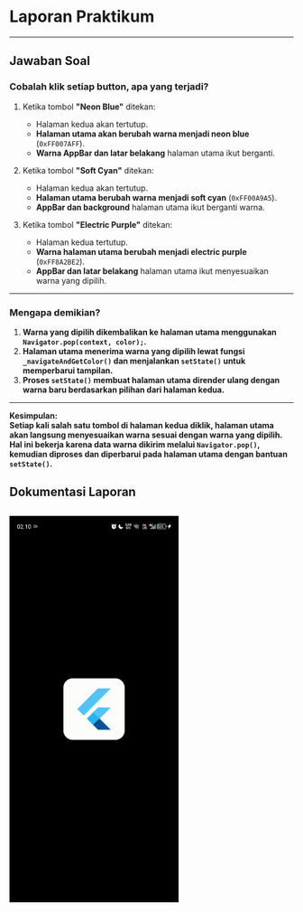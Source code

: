 # Laporan Praktikum

---

## Jawaban Soal

### **Cobalah klik setiap button, apa yang terjadi?**

1. Ketika tombol **"Neon Blue"** ditekan:

   - Halaman kedua akan tertutup.
   - **Halaman utama akan berubah warna menjadi neon blue** (`0xFF007AFF`).
   - **Warna AppBar dan latar belakang** halaman utama ikut berganti.

2. Ketika tombol **"Soft Cyan"** ditekan:

   - Halaman kedua akan tertutup.
   - **Halaman utama berubah warna menjadi soft cyan** (`0xFF00A9A5`).
   - **AppBar dan background** halaman utama ikut berganti warna.

3. Ketika tombol **"Electric Purple"** ditekan:
   - Halaman kedua tertutup.
   - **Warna halaman utama berubah menjadi electric purple** (`0xFF8A2BE2`).
   - **AppBar dan latar belakang** halaman utama ikut menyesuaikan warna yang dipilih.

---

### **Mengapa demikian?**

1. **Warna yang dipilih dikembalikan ke halaman utama menggunakan `Navigator.pop(context, color);`.**
2. **Halaman utama menerima warna yang dipilih lewat fungsi `_navigateAndGetColor()` dan menjalankan `setState()` untuk memperbarui tampilan.**
3. **Proses `setState()` membuat halaman utama dirender ulang dengan warna baru berdasarkan pilihan dari halaman kedua.**

---

**Kesimpulan:**  
**Setiap kali salah satu tombol di halaman kedua diklik, halaman utama akan langsung menyesuaikan warna sesuai dengan warna yang dipilih.**  
**Hal ini bekerja karena data warna dikirim melalui `Navigator.pop()`, kemudian diproses dan diperbarui pada halaman utama dengan bantuan `setState()`.**

## Dokumentasi Laporan

## <img src="./8.gif" width="300">
